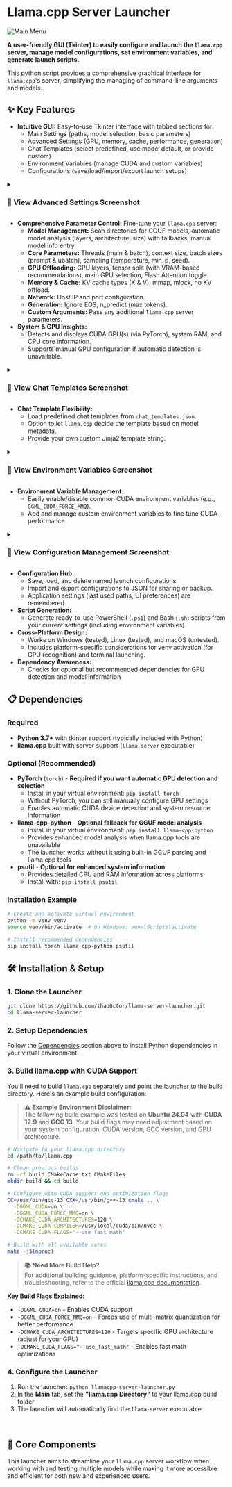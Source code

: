 # Llama.cpp Server Launcher

![Main Menu](images/main.png)

**A user-friendly GUI (Tkinter) to easily configure and launch the `llama.cpp` server, manage model configurations, set environment variables, and generate launch scripts.**

This python script provides a comprehensive graphical interface for `llama.cpp`'s server, simplifying the managing of command-line arguments and models.

## ✨ Key Features

*   **Intuitive GUI:** Easy-to-use Tkinter interface with tabbed sections for:
    *   Main Settings (paths, model selection, basic parameters)
    *   Advanced Settings (GPU, memory, cache, performance, generation)
    *   Chat Templates (select predefined, use model default, or provide custom)
    *   Environment Variables (manage CUDA and custom variables)
    *   Configurations (save/load/import/export launch setups)

<details>
<summary><h3>📸 View Advanced Settings Screenshot</h3></summary>

![Parameter Customization](images/advanced.png)

</details>

*   **Comprehensive Parameter Control:** Fine-tune your `llama.cpp` server:
    *   **Model Management:** Scan directories for GGUF models, automatic model analysis (layers, architecture, size) with fallbacks, manual model info entry.
    *   **Core Parameters:** Threads (main & batch), context size, batch sizes (prompt & ubatch), sampling (temperature, min_p, seed).
    *   **GPU Offloading:** GPU layers, tensor split (with VRAM-based recommendations), main GPU selection, Flash Attention toggle.
    *   **Memory & Cache:** KV cache types (K & V), mmap, mlock, no KV offload.
    *   **Network:** Host IP and port configuration.
    *   **Generation:** Ignore EOS, n_predict (max tokens).
    *   **Custom Arguments:** Pass any additional `llama.cpp` server parameters.
*   **System & GPU Insights:**
    *   Detects and displays CUDA GPU(s) (via PyTorch), system RAM, and CPU core information.
    *   Supports manual GPU configuration if automatic detection is unavailable.

<details>
<summary><h3>📸 View Chat Templates Screenshot</h3></summary>

![Chat Templates](images/chat-templates.png)

</details>


*   **Chat Template Flexibility:**
    *   Load predefined chat templates from `chat_templates.json`.
    *   Option to let `llama.cpp` decide the template based on model metadata.
    *   Provide your own custom Jinja2 template string.

<details>
<summary><h3>📸 View Environment Variables Screenshot</h3></summary>

![CUDA Flags](images/env.png)

</details>

*   **Environment Variable Management:**
    *   Easily enable/disable common CUDA environment variables (e.g., `GGML_CUDA_FORCE_MMQ`).
    *   Add and manage custom environment variables to fine tune CUDA performance.

<details>
<summary><h3>📸 View Configuration Management Screenshot</h3></summary>

![Configs](images/configs.png)

</details>

*   **Configuration Hub:**
    *   Save, load, and delete named launch configurations.
    *   Import and export configurations to JSON for sharing or backup.
    *   Application settings (last used paths, UI preferences) are remembered.
*   **Script Generation:**
    *   Generate ready-to-use PowerShell (`.ps1`) and Bash (`.sh`) scripts from your current settings (including environment variables).
*   **Cross-Platform Design:**
    *   Works on Windows (tested), Linux (tested), and macOS (untested).
    *   Includes platform-specific considerations for venv activation (for GPU recognition) and terminal launching.
*   **Dependency Awareness:**
    *   Checks for optional but recommended dependencies for GPU detection and model information

## 📋 Dependencies

### Required
*   **Python 3.7+** with tkinter support (typically included with Python)
*   **llama.cpp** built with server support (`llama-server` executable)

### Optional (Recommended)
*   **PyTorch** (`torch`) - **Required if you want automatic GPU detection and selection**
    *   Install in your virtual environment: `pip install torch`
    *   Without PyTorch, you can still manually configure GPU settings
    *   Enables automatic CUDA device detection and system resource information
*   **llama-cpp-python** - **Optional fallback for GGUF model analysis**
    *   Install in your virtual environment: `pip install llama-cpp-python`
    *   Provides enhanced model analysis when llama.cpp tools are unavailable
    *   The launcher works without it using built-in GGUF parsing and llama.cpp tools
*   **psutil** - **Optional for enhanced system information**
    *   Provides detailed CPU and RAM information across platforms
    *   Install with: `pip install psutil`

### Installation Example
```bash
# Create and activate virtual environment
python -m venv venv
source venv/bin/activate  # On Windows: venv\Scripts\activate

# Install recommended dependencies
pip install torch llama-cpp-python psutil
```

## 🛠️ Installation & Setup

### 1. Clone the Launcher
```bash
git clone https://github.com/thad0ctor/llama-server-launcher.git
cd llama-server-launcher
```

### 2. Setup Dependencies
Follow the [Dependencies](#-dependencies) section above to install Python dependencies in your virtual environment.

### 3. Build llama.cpp with CUDA Support

You'll need to build `llama.cpp` separately and point the launcher to the build directory. Here's an example build configuration:

> **⚠️ Example Environment Disclaimer:**  
> The following build example was tested on **Ubuntu 24.04** with **CUDA 12.9** and **GCC 13**. Your build flags may need adjustment based on your system configuration, CUDA version, GCC version, and GPU architecture.

```bash
# Navigate to your llama.cpp directory
cd /path/to/llama.cpp

# Clean previous builds
rm -rf build CMakeCache.txt CMakeFiles
mkdir build && cd build

# Configure with CUDA support and optimization flags
CC=/usr/bin/gcc-13 CXX=/usr/bin/g++-13 cmake .. \
  -DGGML_CUDA=on \
  -DGGML_CUDA_FORCE_MMQ=on \
  -DCMAKE_CUDA_ARCHITECTURES=120 \
  -DCMAKE_CUDA_COMPILER=/usr/local/cuda/bin/nvcc \
  -DCMAKE_CUDA_FLAGS="--use_fast_math"

# Build with all available cores
make -j$(nproc)
```

> **📚 Need More Build Help?**  
> For additional building guidance, platform-specific instructions, and troubleshooting, refer to the official [llama.cpp documentation](https://github.com/ggml-org/llama.cpp/blob/master/docs/build.md).

**Key Build Flags Explained:**
- `-DGGML_CUDA=on` - Enables CUDA support
- `-DGGML_CUDA_FORCE_MMQ=on` - Forces use of multi-matrix quantization for better performance
- `-DCMAKE_CUDA_ARCHITECTURES=120` - Targets specific GPU architecture (adjust for your GPU)
- `-DCMAKE_CUDA_FLAGS="--use_fast_math"` - Enables fast math optimizations

### 4. Configure the Launcher
1. Run the launcher: `python llamacpp-server-launcher.py`
2. In the **Main** tab, set the **"llama.cpp Directory"** to your llama.cpp build folder
3. The launcher will automatically find the `llama-server` executable

&nbsp;

## 🚀 Core Components

This launcher aims to streamline your `llama.cpp` server workflow when working with and testing multiple models while making it more accessible and efficient for both new and experienced users.
